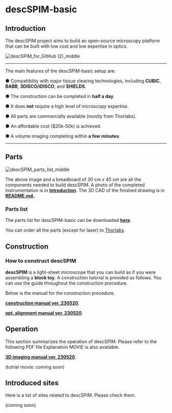 # descSPIM-basic



## Introduction

The descSPIM project aims to build an open-source microscopy platform that can be built with low cost and low expertise in optics.

![descSPIM_for_GitHub (2)_middle](https://github.com/dbsb-juntendo/descSPIM/assets/126061350/27cf0deb-d4a5-4372-9820-bea4c6e06846)

***

The main features of the descSPIM-basic setup are:

 ● Compatibility with major tissue clearing technologies, including **CUBIC**, **BABB**, **3DISCO/iDISCO**, and **SHIELDS**.
 
 ● The construction can be completed in **half a day**. 
 
 ● It does **not** require a high level of microscopy expertise. 

 ● All parts are commercially available (mostly from Thorlabs).

 ● An affordable cost ($20k-50k) is achieved.
 
 ● A volume imaging completing within **a few minutes**.
 
 ___

## Parts

![descSPIM_parts_list_middle](https://github.com/dbsb-juntendo/descSPIM/assets/126061350/b7847186-f8bb-4b6b-9544-b46f29f72eb3)

The above image and a breadboard of 30 cm x 45 cm are all the components needed to build descSPIM.
A photo of the completed instrumentation is in **[Introduction](https://github.com/dbsb-juntendo/descSPIM/blob/main/descSPIM-basic.md#introduction)**.
The 3D CAD of the finished drawing is in **[README.md.](https://github.com/dbsb-juntendo/descSPIM/blob/main/README.md)**

### Parts list

The parts list for descSPIM-basic can be downloaded **[here](https://github.com/dbsb-juntendo/descSPIM/blob/main/descSPIM_part_list_230502.xlsx)**.

You can order all the parts (except for laser) to [Thorlabs](https://www.thorlabs.com).

## Construction

### How to construct descSPIM

**descSPIM** is a light-sheet microscope that you can build as if you were assembling a **block toy**. A construction tutorial is provided as follows. You can use the guide throughout the construction procedure.

Below is the manual for the construction procedure.

**[construction manual ver. 230520](https://github.com/dbsb-juntendo/descSPIM/blob/main/descSPIM-basic/descSPIM_construction_ver230520.pdf?raw=true)**.

**[opt. alignment manual ver. 230520](https://github.com/dbsb-juntendo/descSPIM/blob/main/descSPIM-basic/descSPIM_opticalalignment_ver230520.pdf?raw=true)**.

## Operation

This section summarizes the operation of descSPIM. Please refer to the following PDF file Explanation MOVIE is also available.

**[3D imaging manual ver. 230520](https://github.com/dbsb-juntendo/descSPIM/blob/main/descSPIM-basic/descSPIM_3Dimaging_ver230520.pdf?raw=true)**.

(tutrial movie: coming soon)

## Introduced sites

Here is a list of sites related to descSPIM. Please check them.

(coming soon)


